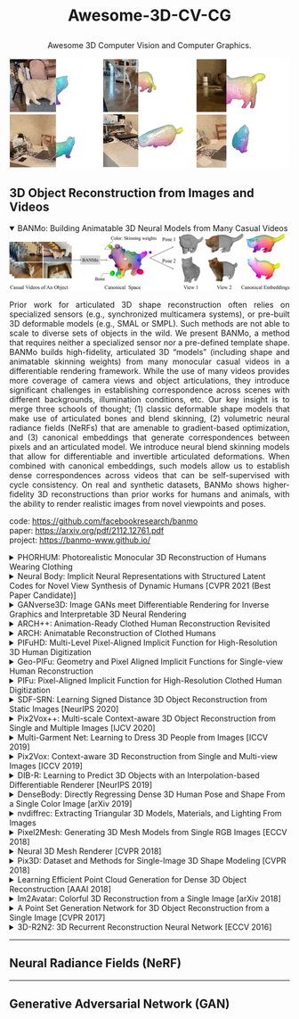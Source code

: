 # <p align="center">Awesome-3D-CV-CG</p>
<p align="center">Awesome 3D Computer Vision and Computer Graphics.</p>
<div align="center"><img src="images/BANMo.gif"/></div>  

## 3D Object Reconstruction from Images and Videos

<details open>
<summary>BANMo: Building Animatable 3D Neural Models from Many Casual Videos</summary>
<div align="center"><img src="images/BANMo.jpeg"/></div>    
<div align="justify">
<p>
Prior work for articulated 3D shape reconstruction often relies on specialized sensors (e.g., synchronized multicamera systems), or pre-built 3D deformable models (e.g., SMAL or SMPL). Such methods are not able to scale to diverse sets of objects in the wild. We present BANMo, a method that requires neither a specialized sensor nor a pre-defined template shape. BANMo builds high-fidelity, articulated 3D “models” (including shape and animatable skinning weights) from many monocular casual videos in a differentiable rendering framework. While the use of many videos provides more coverage of camera views and object articulations, they introduce significant challenges in establishing correspondence across scenes with different backgrounds, illumination conditions, etc. Our key insight is to merge three schools of thought; (1) classic deformable shape models that make use of articulated bones and blend skinning, (2) volumetric neural radiance fields (NeRFs) that are amenable to gradient-based optimization, and (3) canonical embeddings that generate correspondences between pixels and an articulated model. We introduce neural blend skinning models that allow for differentiable and invertible articulated deformations. When combined with canonical embeddings, such models allow us to establish dense correspondences across videos that can be self-supervised with cycle consistency. On real and synthetic datasets, BANMo shows higher-fidelity 3D reconstructions than prior works for humans and animals, with the ability to render realistic images from novel viewpoints and poses. 
  
code: https://github.com/facebookresearch/banmo  
paper: https://arxiv.org/pdf/2112.12761.pdf   
project: https://banmo-www.github.io/
</p>
</div>
</details>

<details>
<summary>PHORHUM: Photorealistic Monocular 3D Reconstruction of Humans Wearing Clothing</summary>
<div align="center"><img src="images/phorhum.png"/></div>    
<div align="justify">
<p>
We present PHORHUM, a novel, end-to-end trainable, deep neural network methodology for photorealistic 3D human reconstruction given just a monocular RGB image. Our pixel-aligned method estimates detailed 3D geometry and, for the first time, the unshaded surface color together with the scene illumination. Observing that 3D supervision alone is not sufficient for high fidelity color reconstruction, we introduce patch-based rendering losses that enable reliable color reconstruction on visible parts of the human, and detailed and plausible color estimation for the non-visible parts. Moreover, our method specifically addresses methodological and practical limitations of prior work in terms of representing geometry, albedo, and illumination effects, in
an end-to-end model where factors can be effectively disentangled. In extensive experiments, we demonstrate the versatility and robustness of our approach. Our state-ofthe-art results validate the method qualitatively and for different metrics, for both geometric and color reconstruction. 

code:  
paper: https://arxiv.org/pdf/2204.08906.pdf  
project: https://phorhum.github.io/  
</p>
</div>
</details>

<details>
<summary>Neural Body: Implicit Neural Representations with Structured Latent Codes for Novel View Synthesis of Dynamic Humans [CVPR 2021 (Best Paper Candidate)]</summary>
<div align="center"><img src="images/NeuralBody.jpg"/></div>  
<div align="justify">
<p>
This paper addresses the challenge of novel view synthesis for a human performer from a very sparse set of camera views. Some recent works have shown that learning implicit neural representations of 3D scenes achieves remarkable view synthesis quality given dense input views. However, the representation learning will be ill-posed if the views are highly sparse. To solve this ill-posed problem, our key idea is to integrate observations over video frames. To this end, we propose Neural Body, a new human body representation which assumes that the learned neural representations at different frames share the same set of latent codes anchored to a deformable mesh, so that the observations across frames can be naturally integrated. The deformable mesh also provides geometric guidance for the network to learn 3D representations more efficiently. To evaluate our approach, we create a multi-view dataset named ZJU-MoCap that captures performers with complex motions. Experiments on ZJU-MoCap show that our approach outperforms prior works by a large margin in terms of novel view synthesis quality. We also demonstrate the capability of our approach to reconstruct a moving person from a monocular video on the People-Snapshot dataset.  

code: https://github.com/zju3dv/neuralbody  
paper: https://arxiv.org/pdf/2012.15838.pdf  
project: https://zju3dv.github.io/neuralbody/ 
</p>
</div>
</details>

<details>
<summary>GANverse3D: Image GANs meet Differentiable Rendering for Inverse Graphics and Interpretable 3D Neural Rendering</summary>
<div align="center"><img src="images/GANverse3D.png"/></div>  
<div align="justify">
<p>
Differentiable rendering has paved the way to training neural networks to perform “inverse graphics” tasks such as predicting 3D geometry from monocular photographs. To train high performing models, most of the current approaches rely on multi-view imagery which are not readily available in practice. Recent Generative Adversarial Networks (GANs) that synthesize images, in contrast, seem to acquire 3D knowledge implicitly during training: object viewpoints can be manipulated by simply manipulating the latent codes. However, these latent codes often lack further physical interpretation and thus GANs cannot easily be inverted to perform explicit 3D reasoning. In this paper, we aim to extract and disentangle 3D knowledge learned by generative models by utilizing differentiable renderers. Key to our approach is to exploit GANs as a multi-view data generator to train an inverse graphics network using an off-the-shelf differentiable renderer, and the trained inverse graphics network as a teacher to disentangle the GAN’s latent code into interpretable 3D properties. The entire architecture is trained iteratively using cycle consistency losses. We show that our approach significantly outperforms state-of-the-art inverse graphics networks trained on existing datasets,both quantitatively and via user studies. We further showcase the disentangled GAN as a controllable 3D “neural renderer”, complementing traditional graphics renderers.  

code:  
paper: https://arxiv.org/pdf/2010.09125.pdf  
project: https://nv-tlabs.github.io/GANverse3D/ 
</p>
</div>
</details>

<details>
<summary>ARCH++: Animation-Ready Clothed Human Reconstruction Revisited</summary>
<div align="center"><img src="images/ARCH++.jpeg"/></div>
<div align="justify">
<p>
We present ARCH++, an image-based method to reconstruct 3D avatars with arbitrary clothing styles. Our reconstructed avatars are animation-ready and highly realistic, in both the visible regions from input views and the unseen regions. While prior work shows great promise of reconstructing animatable clothed humans with various topologies, we observe that there exist fundamental limitations resulting in sub-optimal reconstruction quality. In this paper, we revisit the major steps of image-based avatar reconstruction and address the limitations with ARCH++. First, we introduce an end-to-end point based geometry encoder to better describe the semantics of the underlying 3D human body, in replacement of previous hand-crafted features. Second, in order to address the occupancy ambiguity caused by topological changes of clothed humans in the canonical pose, we propose a co-supervising framework with cross-space consistency to jointly estimate the occupancy in both the posed and canonical spaces. Last, we use image-to-image translation networks to further refine detailed geometry and texture on the reconstructed surface, which improves the fidelity and consistency across arbitrary viewpoints. In the experiments, we demonstrate improvements over the state of the art on both public benchmarks and user studies in reconstruction quality and realism.  

code:   
paper: https://arxiv.org/pdf/2108.07845.pdf   
project: https://tonghehehe.com/archpp
</p>
</div>
</details>

<details>
<summary>ARCH: Animatable Reconstruction of Clothed Humans</summary>
<div align="center"><img src="images/ARCH.jpeg"/></div>
<div align="justify">
<p>
In this paper, we propose ARCH (Animatable Reconstruction of Clothed Humans), a novel end-to-end framework for accurate reconstruction of animation-ready 3D clothed humans from a monocular image. Existing approaches to digitize 3D humans struggle to handle pose variations and recover details. Also, they do not produce models that are animation ready. In contrast, ARCH is a learned pose-aware model that produces detailed 3D rigged full-body human avatars from a single unconstrained RGB image. A Semantic Space and a Semantic Deformation Field are created using a parametric 3D body estimator. They allow the transformation of 2D/3D clothed humans into a canonical space, reducing ambiguities in geometry caused by pose variations and occlusions in training data. Detailed surface geometry and appearance are learned using an implicit function representation with spatial local features. Furthermore, we propose additional per-pixel supervision on the 3D reconstruction using opacity-aware differentiable rendering. Our experiments indicate that ARCH increases the fidelity of the reconstructed humans. We obtain more than 50% lower reconstruction errors for standard metrics compared to state-of-the-art methods on public datasets. We also show numerous qualitative examples of animated, high-quality reconstructed avatars unseen in the literature so far.   

code:   
paper: https://arxiv.org/pdf/2004.04572.pdf  
project: https://vgl.ict.usc.edu/Research/ARCH/  
</p>
</div>
</details>

<details>
<summary>PIFuHD: Multi-Level Pixel-Aligned Implicit Function for High-Resolution 3D Human Digitization</summary>
<div align="center"><img src="images/PIFuHD_Overview.png"/></div>
<div align="justify">
<p>
Recent advances in image-based 3D human shape estimation have been driven by the significant improvement in representation power afforded by deep neural networks. Although current approaches have demonstrated the potential in real world settings, they still fail to produce reconstructions with the level of detail often present in the input images. We argue that this limitation stems primarily form two conflicting requirements; accurate predictions require large context, but precise predictions require high resolution. Due to memory limitations in current hardware, previous approaches tend to take low resolution images as input to cover large spatial context, and produce less precise (or low resolution) 3D estimates as a result. We address this limitation by formulating a multi-level architecture that is end-to-end trainable. A coarse level observes the whole image at lower resolution and focuses on holistic reasoning. This provides context to an fine level which estimates highly detailed geometry by observing higher-resolution images. We demonstrate that our approach significantly outperforms existing state-of-the-art techniques on single image human shape reconstruction by fully leveraging 1k-resolution input images.  

code: https://github.com/facebookresearch/pifuhd  
paper: https://arxiv.org/pdf/2004.00452.pdf   
project: https://shunsukesaito.github.io/PIFuHD/
</p>
</div>
</details>

<details>
<summary>Geo-PIFu: Geometry and Pixel Aligned Implicit Functions for Single-view Human Reconstruction</summary>
<div align="center"><img src="images/Geo-PIFu.png"/></div>
<div align="justify">
<p>
We propose Geo-PIFu, a method to recover a 3D mesh from a monocular color image of a clothed person. Our method is based on a deep implicit function-based representation to learn latent voxel features using a structure-aware 3D U-Net, to constrain the model in two ways: first, to resolve feature ambiguities in query point encoding, second, to serve as a coarse human shape proxy to regularize the high-resolution mesh and encourage global shape regularity. We show that, by both encoding query points and constraining global shape using latent voxel features, the reconstruction we obtain for clothed human meshes exhibits less shape distortion and improved surface details compared to competing methods. We evaluate Geo-PIFu on a recent human mesh public dataset that is 10× larger than the private commercial dataset used in PIFu and previous derivative work. On average, we exceed the state of the art by 42.7% reduction in Chamfer and Point-to-Surface Distances, and 19.4% reduction in normal estimation errors.  

code: https://github.com/simpleig/Geo-PIFu  
paper: https://arxiv.org/pdf/1905.05172.pdf   
project: 
</p>
</div>
</details>

<details>
<summary>PIFu: Pixel-Aligned Implicit Function for High-Resolution Clothed Human Digitization</summary>
<div align="center"><img src="images/PIFu.png"/></div>
<div align="justify">
<p>
We introduce Pixel-aligned Implicit Function (PIFu), a highly effective implicit representation that locally aligns pixels of 2D images with the global context of their corresponding 3D object. Using PIFu, we propose an end-to-end deep learning method for digitizing highly detailed clothed humans that can infer both 3D surface and texture from a single image, and optionally, multiple input images. Highly intricate shapes, such as hairstyles, clothing, as well as their variations and deformations can be digitized in a unified way. Compared to existing representations used for 3D deep learning, PIFu can produce high-resolution surfaces including largely unseen regions such as the back of a person. In particular, it is memory efficient unlike the voxel representation, can handle arbitrary topology, and the resulting surface is spatially aligned with the input image. Furthermore, while previous techniques are designed to process either a single image or multiple views, PIFu extends naturally to arbitrary number of views. We demonstrate high-resolution and robust reconstructions on real world images from the DeepFashion dataset, which contains a variety of challenging clothing types. Our method achieves state-of-the-art performance on a public benchmark and outperforms the prior work for clothed human digitization from a single image.  

code: https://github.com/shunsukesaito/PIFu  
paper: https://arxiv.org/pdf/1905.05172.pdf   
project: https://shunsukesaito.github.io/PIFu/
</p>
</div>
</details>

<details>
<summary>SDF-SRN: Learning Signed Distance 3D Object Reconstruction from Static Images [NeurIPS 2020]</summary>
<div align="center"><img src="images/SDF-SRN.png"/></div>
<div align="justify">
<p>
Dense 3D object reconstruction from a single image has recently witnessed remarkable advances, but supervising neural networks with ground-truth 3D shapes is impractical due to the laborious process of creating paired image-shape datasets. Recent efforts have turned to learning 3D reconstruction without 3D supervision from RGB images with annotated 2D silhouettes, dramatically reducing the cost and effort of annotation. These techniques, however, remain impractical as they still require multi-view annotations of the same object instance during training. As a result, most experimental efforts to date have been limited to synthetic datasets. In this paper, we address this issue and propose SDF-SRN, an approach that requires only a single view of objects at training time, offering greater utility for real-world scenarios. SDF-SRN learns implicit 3D shape representations to handle arbitrary shape topologies that may exist in the datasets. To this end, we derive a novel differentiable rendering formulation for learning signed distance functions (SDF) from 2D silhouettes. Our method outperforms the state of the art under challenging single-view supervision settings on both synthetic and real-world datasets.   

code: https://github.com/chenhsuanlin/signed-distance-SRN  
paper: https://arxiv.org/pdf/2010.10505.pdf  
project: https://chenhsuanlin.bitbucket.io/signed-distance-SRN/  
</p>
</div>
</details>

<details>
<summary>Pix2Vox++: Multi-scale Context-aware 3D Object Reconstruction from Single and Multiple Images [IJCV 2020]</summary>
<div align="center"><img src="images/Pix2Vox++.jpg"/></div>
<div align="justify">
<p>
Recovering the 3D shape of an object from single or multiple images with deep neural networks has been attracting increasing attention in the past few years. Mainstream works (e.g. 3D-R2N2) use recurrent neural networks (RNNs) to sequentially fuse feature maps of input images. However, RNN-based approaches are unable to produce consistent reconstruction results when given the same input images with different orders. Moreover, RNNs may forget important features from early input images due to long-term memory loss. To address these issues, we propose a novel framework for single-view and multi-view 3D object reconstruction, named Pix2Vox++. By using a well-designed encoderdecoder, it generates a coarse 3D volume from each input image. A multi-scale context-aware fusion module is then introduced to adaptively select high-quality reconstructions for different parts from all coarse 3D volumes to obtain a fused 3D volume. To further correct the wrongly recovered parts in the fused 3D volume, a refiner is adopted to generate the final output. Experimental results on the ShapeNet, Pix3D, and Things3D benchmarks show that Pix2Vox++ performs favorably against state-of-the-art methods in terms of both accuracy and efficiency.   

code: https://github.com/hzxie/Pix2Vox  
paper: https://arxiv.org/pdf/2006.12250.pdf  
project:   
</p>
</div>
</details>

<details>
<summary>Multi-Garment Net: Learning to Dress 3D People from Images [ICCV 2019]</summary>
<div align="center"><img src="images/MultiGarmentNetwork.jpg"/></div>
<div align="justify">
<p>
We present Multi-Garment Network (MGN), a method to predict body shape and clothing, layered on top of the SMPL model from a few frames (1-8) of a video. Several experiments demonstrate that this representation allows higher level of control when compared to single mesh or voxel representations of shape. Our model allows to predict garment geometry, relate it to the body shape, and transfer it to new body shapes and poses. To train MGN, we leverage a digital wardrobe containing 712 digital garments in correspondence, obtained with a novel method to register a set of clothing templates to a dataset of real 3D scans of people in different clothing and poses. Garments from the digital wardrobe, or predicted by MGN, can be used to dress any body shape in arbitrary poses.   

code: https://github.com/bharat-b7/MultiGarmentNetwork  
paper: https://arxiv.org/pdf/1908.06903.pdf  
project: https://virtualhumans.mpi-inf.mpg.de/mgn/  
</p>
</div>
</details>

<details>
<summary>Pix2Vox: Context-aware 3D Reconstruction from Single and Multi-view Images [ICCV 2019]</summary>
<div align="center"><img src="images/Pix2Vox.jpeg"/></div>
<div align="justify">
<p>
Recovering the 3D representation of an object from single-view or multi-view RGB images by deep neural networks has attracted increasing attention in the past few years. Several mainstream works (e.g., 3D-R2N2) use recurrent neural networks (RNNs) to fuse multiple feature maps extracted from input images sequentially. However, when given the same set of input images with different orders, RNN-based approaches are unable to produce consistent reconstruction results. Moreover, due to long-term memory loss, RNNs cannot fully exploit input images to refine reconstruction results. To solve these problems, we propose a novel framework for single-view and multi-view 3D reconstruction, named Pix2Vox. By using a well-designed encoder-decoder, it generates a coarse 3D volume from each input image. Then, a context-aware fusion module is introduced to adaptively select high-quality reconstructions for each part (e.g., table legs) from different coarse 3D volumes to obtain a fused 3D volume. Finally, a refiner further refines the fused 3D volume to generate the final output. Experimental results on the ShapeNet and Pix3D benchmarks indicate that the proposed Pix2Vox outperforms state-ofthe-arts by a large margin. Furthermore, the proposed method is 24 times faster than 3D-R2N2 in terms of backward inference time. The experiments on ShapeNet unseen
3D categories have shown the superior generalization abilities of our method.   

code: https://github.com/hzxie/Pix2Vox  
paper: https://arxiv.org/pdf/1901.11153.pdf  
project: https://infinitescript.com/project/pix2vox/  
</p>
</div>
</details>

<details>
<summary>DIB-R: Learning to Predict 3D Objects with an Interpolation-based Differentiable Renderer [NeurIPS 2019]</summary>
<div align="center"><img src="images/DIB-R.png"/></div>
<div align="justify">
<p>
Many machine learning models operate on images, but ignore the fact that images are 2D projections formed by 3D geometry interacting with light, in a process called rendering. Enabling ML models to understand image formation might be key for generalization. However, due to an essential rasterization step involving discrete assignment operations, rendering pipelines are non-differentiable and thus largely inaccessible to gradient-based ML techniques. In this paper, we present DIB-R, a differentiable rendering framework which allows gradients to be analytically computed for all pixels in an image. Key to our approach is to view foreground rasterization as a weighted interpolation of local properties and background rasterization as an distance-based aggregation of global geometry. Our approach allows for accurate optimization over vertex positions, colors, normals, light directions and texture coordinates through a variety of lighting models. We showcase our approach in two ML applications: single-image 3D object prediction, and 3D textured object generation, both trained using exclusively using 2D supervision.   

code: https://github.com/nv-tlabs/DIB-R-Single-Image-3D-Reconstruction  
paper: https://arxiv.org/pdf/1908.01210.pdf   
project: https://nv-tlabs.github.io/DIB-R/
</p>
</div>
</details>

<details>
<summary>DenseBody: Directly Regressing Dense 3D Human Pose and Shape From a Single Color Image [arXiv 2019]</summary>
<div align="center"><img src="images/DenseBody.jpg"/></div>
<div align="justify">
<p>
Recovering 3D human body shape and pose from 2D images is a challenging task due to high complexity and flexibility of human body, and relatively less 3D labeled data. Previous methods addressing these issues typically rely on predicting intermediate results such as body part segmentation, 2D/3D joints, silhouette mask to decompose the problem into multiple sub-tasks in order to utilize more 2D labels. Most previous works incorporated parametric body shape model in their methods and predict parameters in low-dimensional space to represent human body. In this paper, we propose to directly regress the 3D human mesh from a single color image using Convolutional Neural Network(CNN). We use an efficient representation of 3D human shape and pose which can be predicted through an encoder-decoder neural network. The proposed method achieves state-of-the-art performance on several 3D human body datasets including Human3.6M, SURREAL and UP3D with even faster running speed.   

code: https://github.com/Lotayou/densebody_pytorch  
paper: https://arxiv.org/pdf/1903.10153.pdf   
project: 
</p>
</div>
</details>

<details>
<summary>nvdiffrec: Extracting Triangular 3D Models, Materials, and Lighting From Images</summary>
<div align="center"><img src="images/nvdiffrec.jpeg"/></div>
<div align="justify">
<p>
We present an efficient method for joint optimization of topology, materials and lighting from multi-view image observations. Unlike recent multi-view reconstruction approaches, which typically produce entangled 3D representations encoded in neural networks, we output triangle meshes with spatially-varying materials and environment lighting that can be deployed in any traditional graphics engine unmodified. We leverage recent work in differentiable rendering, coordinate-based networks to compactly represent volumetric texturing, alongside differentiable marching tetrahedrons to enable gradient-based optimization directly on the surface mesh. Finally, we introduce a differentiable formulation of the split sum approximation of environment lighting to efficiently recover all-frequency lighting. Experiments show our extracted models used in advanced scene editing, material decomposition, and high quality view interpolation, all running at interactive rates in triangle-based renderers (rasterizers and path tracers).   

code: https://github.com/NVlabs/nvdiffrec  
paper: https://arxiv.org/pdf/2111.12503.pdf   
project: https://nvlabs.github.io/nvdiffrec/
</p>
</div>
</details>

<details>
<summary>Pixel2Mesh: Generating 3D Mesh Models from Single RGB Images [ECCV 2018]</summary>
<div align="center"><img src="images/Pixel2Mesh.jpg"/></div>
<div align="justify">
<p>
We propose an end-to-end deep learning architecture that produces a 3D shape in triangular mesh from a single color image. Limited by the nature of deep neural network, previous methods usually represent a 3D shape in volume or point cloud, and it is non-trivial to convert them to the more ready-to-use mesh model. Unlike the existing methods, our network represents 3D mesh in a graph-based convolutional neural network and produces correct geometry by progressively deforming an ellipsoid, leveraging perceptual features extracted from the input image. We adopt a coarse-to-fine strategy to make the whole deformation procedure stable, and define various of mesh related losses to capture properties of different levels to guarantee visually appealing and physically accurate 3D geometry. Extensive experiments show that our method not only qualitatively produces mesh model with better details, but also achieves higher 3D shape estimation accuracy compared to the state-of-the-art.   

code: https://github.com/nywang16/Pixel2Mesh  
code: https://github.com/noahcao/Pixel2Mesh  
code: https://github.com/Tong-ZHAO/Pixel2Mesh-Pytorch  
paper: https://arxiv.org/pdf/1804.01654.pdf   
project: https://nywang16.github.io/p2m/index.html
</p>
</div>
</details>

<details>
<summary>Neural 3D Mesh Renderer [CVPR 2018]</summary>
<div align="center"><img src="images/Neural_3D_Mesh_Renderer.jpg"/></div>
<div align="justify">
<p>
For modeling the 3D world behind 2D images, which 3D representation is most appropriate? A polygon mesh is a promising candidate for its compactness and geometric properties. However, it is not straightforward to model a polygon mesh from 2D images using neural networks because the conversion from a mesh to an image, or rendering, involves a discrete operation called rasterization, which prevents back-propagation. Therefore, in this work, we propose an approximate gradient for rasterization that enables the integration of rendering into neural networks. Using this renderer, we perform single-image 3D mesh reconstruction with silhouette image supervision and our system outperforms the existing voxel-based approach. Additionally, we perform gradient-based 3D mesh editing operations, such as 2D-to-3D style transfer and 3D DeepDream, with 2D supervision for the first time. These applications demonstrate the potential of the integration of a mesh renderer into neural networks and the effectiveness of our proposed renderer.   

code: https://github.com/hiroharu-kato/neural_renderer  
paper: https://arxiv.org/pdf/1711.07566.pdf   
project: https://hiroharu-kato.com/publication/neural_renderer/
</p>
</div>
</details>

<details>
<summary>Pix3D: Dataset and Methods for Single-Image 3D Shape Modeling [CVPR 2018]</summary>
<div align="center"><img src="images/Pix3D.jpg"/></div>
<div align="justify">
<p>
We study 3D shape modeling from a single image and make contributions to it in three aspects. First, we present Pix3D, a large-scale benchmark of diverse image-shape pairs with pixel-level 2D-3D alignment. Pix3D has wide applications in shape-related tasks including reconstruction, retrieval, viewpoint estimation, etc. Building such a large-scale dataset, however, is highly challenging; existing datasets either contain only synthetic data, or lack precise alignment between 2D images and 3D shapes, or only have a small number of images. Second, we calibrate the evaluation criteria for 3D shape reconstruction through behavioral studies, and use them to objectively and systematically benchmark cuttingedge reconstruction algorithms on Pix3D. Third, we design a novel model that simultaneously performs 3D reconstruction and pose estimation; our multi-task learning approach achieves state-of-the-art performance on both tasks.   

code: https://github.com/xingyuansun/pix3d  
paper: https://arxiv.org/pdf/1804.04610.pdf   
project: http://pix3d.csail.mit.edu/
</p>
</div>
</details>

<details>
<summary>Learning Efficient Point Cloud Generation for Dense 3D Object Reconstruction [AAAI 2018]</summary>
<div align="center"><img src="images/3D-point-cloud-generation.jpg"/></div>
<div align="justify">
<p>
Conventional methods of 3D object generative modeling learn volumetric predictions using deep networks with 3D convolutional operations, which are direct analogies to classical 2D ones. However, these methods are computationally wasteful in attempt to predict 3D shapes, where information is rich only on the surfaces. In this paper, we propose a novel 3D generative modeling framework to efficiently generate object shapes in the form of dense point clouds. We use 2D convolutional operations to predict the 3D structure from multiple viewpoints and jointly apply geometric reasoning with 2D projection optimization. We introduce the pseudo-renderer, a differentiable module to approximate the true rendering operation, to synthesize novel depth maps for optimization. Experimental results for single-image 3D object reconstruction tasks show that we outperforms state-of-the-art methods in terms of shape similarity and prediction density.   

code: https://github.com/chenhsuanlin/3D-point-cloud-generation  
code: https://github.com/lkhphuc/pytorch-3d-point-cloud-generation  
paper: https://arxiv.org/pdf/1706.07036.pdf   
project: https://chenhsuanlin.bitbucket.io/3D-point-cloud-generation/  
</p>
</div>
</details>

<details>
<summary>Im2Avatar: Colorful 3D Reconstruction from a Single Image [arXiv 2018]</summary>
<div align="center"><img src="images/im2avatar.png"/></div>
<div align="justify">
<p>
Existing works on single-image 3D reconstruction mainly focus on shape recovery. In this work, we study a new problem, that is, simultaneously recovering 3D shape and surface color from a single image, namely colorful 3D reconstruction. This problem is both challenging and intriguing because the ability to infer textured 3D model from a single image is at the core of visual understanding. Here, we propose an end-to-end trainable framework, Colorful Voxel Network (CVN), to tackle this problem. Conditioned on a single 2D input, CVN learns to decompose shape and surface color information of a 3D object into a 3D shape branch and a surface color branch, respectively. Specifically, for the shape recovery, we generate a shape volume with the state of its voxels indicating occupancy. For the surface color recovery, we combine the strength of appearance hallucination and geometric projection by concurrently learning a regressed color volume and a 2D-to-3D flow volume, which are then fused into a blended color volume. The final textured 3D model is obtained by sampling color from the blended color volume at the positions of occupied voxels in the shape volume. To handle the severe sparse volume representations, a novel loss function, Mean Squared False Cross-Entropy Loss (MSFCEL), is designed. Extensive experiments demonstrate that our approach achieves significant improvement over baselines, and shows great generalization across diverse object categories and arbitrary viewpoints.   

code: https://github.com/syb7573330/im2avatar  
paper: https://arxiv.org/pdf/1804.06375.pdf   
project: https://liuziwei7.github.io/projects/Im2Avatar
</p>
</div>
</details>

<details>
<summary>A Point Set Generation Network for 3D Object Reconstruction from a Single Image [CVPR 2017]</summary>
<div align="center"><img src="images/PointSetGeneration.jpg"/></div>
<div align="justify">
<p>
Generation of 3D data by deep neural network has been attracting increasing attention in the research community. The majority of extant works resort to regular representations such as volumetric grids or collection of images; however, these representations obscure the natural invariance of 3D shapes under geometric transformations, and also suffer from a number of other issues. In this paper we address the problem of 3D reconstruction from a single
image, generating a straight-forward form of output – point cloud coordinates. Along with this problem arises a unique and interesting issue, that the groundtruth shape for an input image may be ambiguous. Driven by this unorthodox output form and the inherent ambiguity in groundtruth, we design architecture, loss function and learning paradigm that are novel and effective. Our final solution is a conditional shape sampler, capable of predicting multiple plausible 3D point clouds from an input image. In experiments not only can our system outperform state-ofthe-art methods on single image based 3d reconstruction benchmarks; but it also shows strong performance for 3d shape completion and promising ability in making multiple plausible predictions.   

code: https://github.com/fanhqme/PointSetGeneration  
paper: https://arxiv.org/pdf/1612.00603.pdf  
project: 
</p>
</div>
</details>

<details>
<summary>3D-R2N2: 3D Recurrent Reconstruction Neural Network [ECCV 2016]</summary>
<div align="center"><img src="images/3D-R2N2.png"/></div>
<div align="justify">
<p>
Inspired by the recent success of methods that employ shape priors to achieve robust 3D reconstructions, we propose a novel recurrent neural network architecture that we call the 3D Recurrent Reconstruction Neural Network (3D-R2N2). The network learns a mapping from images of objects to their underlying 3D shapes from a large collection of synthetic data using 3D-Convolutional LSTM which allows attention mechanism to focus on visible parts in 3D. Our network takes in one or more images of an object instance from arbitrary viewpoints and outputs a reconstruction of the object in the form of a 3D occupancy grid. Unlike most of the previous works, our network does not require any image annotations or object class labels for training or testing. Our extensive experimental analysis shows that our reconstruction framework i) outperforms the state-of-theart methods for single view reconstruction, and ii) enables the 3D reconstruction of objects in situations when traditional SFM/SLAM methods fail (because of lack of texture and/or wide baseline).   

code: https://github.com/chrischoy/3D-R2N2  
paper: https://arxiv.org/pdf/1604.00449.pdf  
project: https://cvgl.stanford.edu/3d-r2n2/
</p>
</div>
</details>

---

## Neural Radiance Fields (NeRF)

---

## Generative Adversarial Network (GAN)
